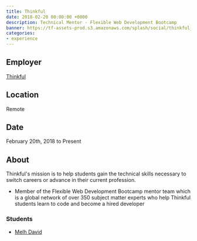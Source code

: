 ```yaml
---
title: Thinkful
date: 2018-02-20 00:00:00 +0000
description: Technical Mentor - Flexible Web Development Bootcamp
banner: https://tf-assets-prod.s3.amazonaws.com/splash/social/thinkful_logo.png
categories:
- experience
---
```


## Employer

[Thinkful](//thinkful.com)

## Location

Remote

## Date

February 20th, 2018 to Present

## About

Thinkful's mission is to help students gain the technical skills necessary to switch careers or advance in their current profession.

* Member of the Flexible Web Development Bootcamp mentor team which is a global network of over 350 subject matter experts who help Thinkful students learn to code and become a hired developer

### Students

* [Melh David](//www.linkedin.com/in/melhdavid)
